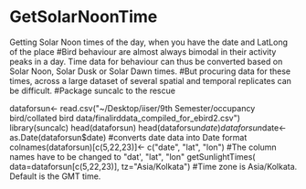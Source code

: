 # GetSolarNoonTime
Getting Solar Noon times of the day, when you have the date and LatLong of the place
#Bird behaviour are almost always bimodal in their activity peaks in a day. Time data for behaviour can thus be converted based on Solar Noon, Solar Dusk or Solar Dawn times. 
#But procuring data for these times, across a large dataset of several spatial and temporal replicates can be difficult.
#Package suncalc to the rescue

dataforsun<- read.csv("~/Desktop/iiser/9th Semester/occupancy bird/collated bird data/finalirddata_compiled_for_ebird2.csv")
library(suncalc)
head(dataforsun)
head(dataforsun$date)
dataforsun$date<- as.Date(dataforsun$date) #converts date data into Date format
colnames(dataforsun)[c(5,22,23)]<- c("date", "lat", "lon") #The column names have to be changed to "dat', "lat", "lon"
getSunlightTimes( data=dataforsun[c(5,22,23)], tz="Asia/Kolkata") #Time zone is Asia/Kolkata. Default is the GMT time. 
